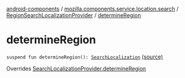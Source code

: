 [android-components](../../index.md) / [mozilla.components.service.location.search](../index.md) / [RegionSearchLocalizationProvider](index.md) / [determineRegion](./determine-region.md)

# determineRegion

`suspend fun determineRegion(): `[`SearchLocalization`](../../mozilla.components.browser.search.provider.localization/-search-localization/index.md) [(source)](https://github.com/mozilla-mobile/android-components/blob/master/components/service/location/src/main/java/mozilla/components/service/location/search/RegionSearchLocalizationProvider.kt#L24)

Overrides [SearchLocalizationProvider.determineRegion](../../mozilla.components.browser.search.provider.localization/-search-localization-provider/determine-region.md)

